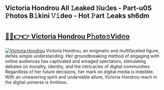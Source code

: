 ## Victoria Hondrou All 𝙻eaked 𝙽u𝚍es - Part-u0S 𝙿hotos B𝚒kini 𝚅𝚒deo - Hot 𝙿art 𝙻eaks sh6dm

# <h2><a href="http://ld1e4nx.urlbe.top/?page=Victoria+Hondrou">🔗🔗👉👉 Victoria Hondrou P𝚑oto𝚜Vid𝚎o</a></h2>

[![Victoria Hondrou](https://i.imgur.com/eBuTRDB.gif)](http://ld1e4nx.urlbe.top/?page=Victoria+Hondrou)
Victoria Hondrou, an enigmatic and multifaceted figure, defies simple understanding. Her groundbreaking method of engaging with online audiences has captivated and enraged spectators, stimulating debates on morality, identity, and the intricacies of digital communities. Regardless of her future decisions, her mark on digital media is indelible. With an unwavering spirit and undeniable allure, Victoria Hondrou reach in the digital universe is limitless.
